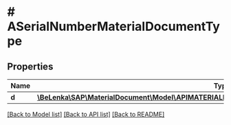 # # ASerialNumberMaterialDocumentType

## Properties

Name | Type | Description | Notes
------------ | ------------- | ------------- | -------------
**d** | [**\BeLenka\SAP\MaterialDocument\Model\APIMATERIALDOCUMENTSRVASerialNumberMaterialDocumentType**](APIMATERIALDOCUMENTSRVASerialNumberMaterialDocumentType.md) |  | [optional]

[[Back to Model list]](../../README.md#models) [[Back to API list]](../../README.md#endpoints) [[Back to README]](../../README.md)

